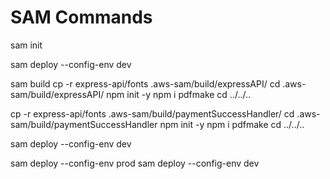 # SAM Commands

sam init

sam deploy --config-env dev

sam build
cp -r express-api/fonts .aws-sam/build/expressAPI/
cd .aws-sam/build/expressAPI/
npm init -y
npm i pdfmake
cd ../../..

cp -r express-api/fonts .aws-sam/build/paymentSuccessHandler/
cd .aws-sam/build/paymentSuccessHandler
npm init -y
npm i pdfmake
cd ../../..

sam deploy --config-env dev

sam deploy --config-env prod
sam deploy --config-env dev

